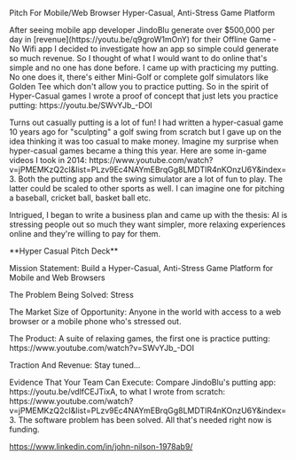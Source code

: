 <p> Pitch For Mobile/Web Browser Hyper-Casual, Anti-Stress Game Platform</p>

<p>After seeing mobile app developer JindoBlu generate over $500,000 per day in [revenue](https://youtu.be/q9groW1mOnY) for their Offline Game - No Wifi app I decided to investigate how an app so simple could generate so much revenue. So I thought of what I would want to do online that's simple and no one has done before. I came up with practicing my putting. No one does it, there's either Mini-Golf or complete golf simulators like Golden Tee which don't allow you to practice putting. So in the spirit of Hyper-Casual games I wrote a proof of concept that just lets you practice putting: https://youtu.be/SWvYJb_-DOI</p>  

<p>Turns out casually putting is a lot of fun! I had written a hyper-casual game 10 years ago for "sculpting" a golf swing from scratch but I gave up on the idea thinking it was too casual to make money. Imagine my surprise when hyper-casual games became a thing this year. Here are some in-game videos I took in 2014: https://www.youtube.com/watch?v=jPMEMKzQ2cI&list=PLzv9Ec4NAYmEBrqGg8LMDTIR4nKOnzU6Y&index=3. Both the putting app and the swing simulator are a lot of fun to play. The latter could be scaled to other sports as well. I can imagine one for pitching a baseball, cricket ball, basket ball etc.</p>  

<p>Intrigued, I began to write a business plan and came up with the thesis: AI is stressing people out so much they want simpler, more relaxing experiences online and they're willing to pay for them.</p>  

<p>**Hyper Casual Pitch Deck**</p>  

<p>Mission Statement: Build a Hyper-Casual, Anti-Stress Game Platform for Mobile and Web Browsers</p>  
<p>The Problem Being Solved: Stress</p>  
<p>The Market Size of Opportunity: Anyone in the world with access to a web browser or a mobile phone who's stressed out.</p>  
<p>The Product: A suite of relaxing games, the first one is practice putting: https://www.youtube.com/watch?v=SWvYJb_-DOI</p>  
<p>Traction And Revenue: Stay tuned...</p>  
<p>Evidence That Your Team Can Execute: Compare JindoBlu's putting app: https://youtu.be/vdlfCEJTixA, to what I wrote from scratch: https://www.youtube.com/watch?v=jPMEMKzQ2cI&list=PLzv9Ec4NAYmEBrqGg8LMDTIR4nKOnzU6Y&index=3. The software problem has been solved. All that's needed right now is funding.</p>  


https://www.linkedin.com/in/john-nilson-1978ab9/
 
